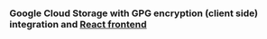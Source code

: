 ### Google Cloud Storage with GPG encryption (client side) integration and [React frontend](https://github.com/GregorioDiStefano/gcloud-web-crypto-frontend)

